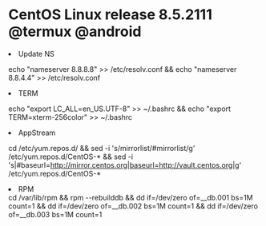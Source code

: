 # CentOS Linux release 8.5.2111 @termux @android

<li> Update NS </li>

echo "nameserver 8.8.8.8" >> /etc/resolv.conf && echo "nameserver 8.8.4.4" >> /etc/resolv.conf

<li> TERM </li>

echo "export LC_ALL=en_US.UTF-8" >> ~/.bashrc && echo "export TERM=xterm-256color" >> ~/.bashrc

<li> AppStream </li>

cd /etc/yum.repos.d/ && sed -i 's/mirrorlist/#mirrorlist/g' /etc/yum.repos.d/CentOS-* && sed -i 's|#baseurl=http://mirror.centos.org|baseurl=http://vault.centos.org|g' /etc/yum.repos.d/CentOS-*

<li> RPM </li>
cd /var/lib/rpm && rpm --rebuilddb && dd if=/dev/zero of=__db.001 bs=1M count=1 && dd if=/dev/zero of=__db.002 bs=1M count=1 && dd if=/dev/zero of=__db.003 bs=1M count=1
